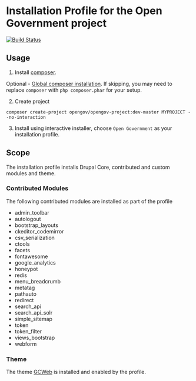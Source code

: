 # Installation Profile for the Open Government project

[![Build Status](https://travis-ci.org/open-data/og.svg?branch=master)](https://travis-ci.org/open-data/og)


## Usage

1. Install [composer](https://getcomposer.org/doc/00-intro.md#installation-linux-unix-osx).

Optional - [Global composer installation](https://getcomposer.org/doc/00-intro.md#globally).
If skipping, you may need to replace `composer` with `php composer.phar` for your setup.

2. Create project

```
composer create-project opengov/opengov-project:dev-master MYPROJECT --no-interaction
```

3. Install using interactive installer, choose `Open Government` as your installation profile.


## Scope
The installation profile installs Drupal Core, contributed and custom modules and theme.

### Contributed Modules

The following contributed modules are installed as part of the profile
- admin_toolbar
- autologout
- bootstrap_layouts
- ckeditor_codemirror
- csv_serialization
- ctools
- facets
- fontawesome
- google_analytics
- honeypot
- redis
- menu_breadcrumb
- metatag
- pathauto
- redirect
- search_api
- search_api_solr
- simple_sitemap
- token
- token_filter
- views_bootstrap
- webform

### Theme

The theme [GCWeb](https://github.com/open-data/gcweb_bootstrap) is installed and enabled by the profile.
